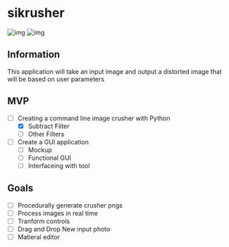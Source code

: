 # sikrusher
![img](/Examples/image_girl_input.png)
![img](/Examples/image_girl_output.png)

## Information
This application will take an input image and output a distorted image that will be based on user parameters

## MVP
- [ ] Creating a command line image crusher with Python
    - [x] Subtract Filter 
    - [ ] Other Filters
- [ ] Create a GUI application
  - [ ] Mockup 
  - [ ] Functional GUI
  - [ ] Interfaceing with tool

## Goals
- [ ] Procedurally generate crusher pngs
- [ ] Process images in real time
- [ ] Tranform controls
- [ ] Drag and Drop New input photo
- [ ] Matieral editor